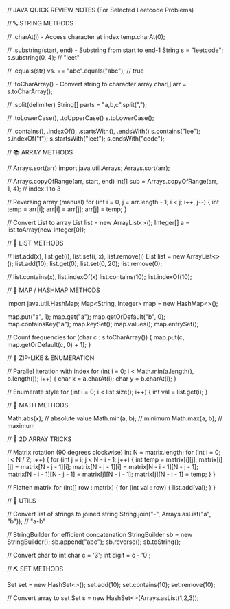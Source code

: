 // JAVA QUICK REVIEW NOTES (For Selected Leetcode Problems)

// 🔤 STRING METHODS

// .charAt(i) - Access character at index
temp.charAt(0);

// .substring(start, end) - Substring from start to end-1
String s = "leetcode";
s.substring(0, 4);  // "leet"

// .equals(str) vs. ==
"abc".equals("abc");  // true

// .toCharArray() - Convert string to character array
char[] arr = s.toCharArray();

// .split(delimiter)
String[] parts = "a,b,c".split(",");

// .toLowerCase(), .toUpperCase()
s.toLowerCase();

// .contains(), .indexOf(), .startsWith(), .endsWith()
s.contains("lee");
s.indexOf("t");
s.startsWith("leet");
s.endsWith("code");


// 📚 ARRAY METHODS

// Arrays.sort(arr)
import java.util.Arrays;
Arrays.sort(arr);

// Arrays.copyOfRange(arr, start, end)
int[] sub = Arrays.copyOfRange(arr, 1, 4); // index 1 to 3

// Reversing array (manual)
for (int i = 0, j = arr.length - 1; i < j; i++, j--) {
    int temp = arr[i];
    arr[i] = arr[j];
    arr[j] = temp;
}

// Convert List to array
List<Integer> list = new ArrayList<>();
Integer[] a = list.toArray(new Integer[0]);


// 📏 LIST METHODS

// list.add(x), list.get(i), list.set(i, x), list.remove(i)
List<Integer> list = new ArrayList<>();
list.add(10);
list.get(0);
list.set(0, 20);
list.remove(0);

// list.contains(x), list.indexOf(x)
list.contains(10);
list.indexOf(10);


// 🧮 MAP / HASHMAP METHODS

import java.util.HashMap;
Map<String, Integer> map = new HashMap<>();

map.put("a", 1);
map.get("a");
map.getOrDefault("b", 0);
map.containsKey("a");
map.keySet();
map.values();
map.entrySet();

// Count frequencies
for (char c : s.toCharArray()) {
    map.put(c, map.getOrDefault(c, 0) + 1);
}


// 🧵 ZIP-LIKE & ENUMERATION

// Parallel iteration with index
for (int i = 0; i < Math.min(a.length(), b.length()); i++) {
    char x = a.charAt(i);
    char y = b.charAt(i);
}

// Enumerate style
for (int i = 0; i < list.size(); i++) {
    int val = list.get(i);
}


// 📐 MATH METHODS

Math.abs(x);          // absolute value
Math.min(a, b);       // minimum
Math.max(a, b);       // maximum


// 📎 2D ARRAY TRICKS

// Matrix rotation (90 degrees clockwise)
int N = matrix.length;
for (int i = 0; i < N / 2; i++) {
    for (int j = i; j < N - i - 1; j++) {
        int temp = matrix[i][j];
        matrix[i][j] = matrix[N - j - 1][i];
        matrix[N - j - 1][i] = matrix[N - i - 1][N - j - 1];
        matrix[N - i - 1][N - j - 1] = matrix[j][N - i - 1];
        matrix[j][N - i - 1] = temp;
    }
}

// Flatten matrix
for (int[] row : matrix) {
    for (int val : row) {
        list.add(val);
    }
}


// 🧪 UTILS

// Convert list of strings to joined string
String.join("-", Arrays.asList("a", "b"));  // "a-b"

// StringBuilder for efficient concatenation
StringBuilder sb = new StringBuilder();
sb.append("abc");
sb.reverse();
sb.toString();

// Convert char to int
char c = '3';
int digit = c - '0';


// ⛏️ SET METHODS

Set<Integer> set = new HashSet<>();
set.add(10);
set.contains(10);
set.remove(10);

// Convert array to set
Set<Integer> s = new HashSet<>(Arrays.asList(1,2,3));
